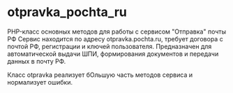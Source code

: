 # otpravka_pochta_ru
PHP-класс основных методов для работы с сервисом "Отправка" почты РФ
Сервис находится по адресу otpravka.pochta.ru, требует договора с почтой РФ, регистрации и ключей пользователя.
Предназначен для автоматической выдачи ШПИ, формирования документов и передачи данных в почту РФ.

Класс otpravka реализует бОльшую часть методов сервиса и нормализует ошибки.
